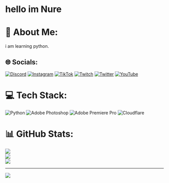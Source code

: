# hello im Nure
# 💫 About Me:
i am learning python.


## 🌐 Socials:
[![Discord](https://img.shields.io/badge/Discord-%237289DA.svg?logo=discord&logoColor=white)](https://discord.gg/rnac) [![Instagram](https://img.shields.io/badge/Instagram-%23E4405F.svg?logo=Instagram&logoColor=white)](https://instagram.com/nurefpsz) [![TikTok](https://img.shields.io/badge/TikTok-%23000000.svg?logo=TikTok&logoColor=white)](https://tiktok.com/@nureistaken) [![Twitch](https://img.shields.io/badge/Twitch-%239146FF.svg?logo=Twitch&logoColor=white)](https://twitch.tv/nure2k) [![Twitter](https://img.shields.io/badge/Twitter-%231DA1F2.svg?logo=Twitter&logoColor=white)](https://twitter.com/@nurefpsz) [![YouTube](https://img.shields.io/badge/YouTube-%23FF0000.svg?logo=YouTube&logoColor=white)](https://youtube.com/c/@nuress) 

# 💻 Tech Stack:
![Python](https://img.shields.io/badge/python-3670A0?style=for-the-badge&logo=python&logoColor=ffdd54) ![Adobe Photoshop](https://img.shields.io/badge/adobephotoshop-%2331A8FF.svg?style=for-the-badge&logo=adobephotoshop&logoColor=white) ![Adobe Premiere Pro](https://img.shields.io/badge/Adobe%20Premiere%20Pro-9999FF.svg?style=for-the-badge&logo=Adobe%20Premiere%20Pro&logoColor=white) ![Cloudflare](https://img.shields.io/badge/Cloudflare-F38020?style=for-the-badge&logo=Cloudflare&logoColor=white)
# 📊 GitHub Stats:
![](https://github-readme-stats.vercel.app/api?username=Nureistaken&theme=dark&hide_border=true&include_all_commits=false&count_private=true)<br/>
![](https://github-readme-streak-stats.herokuapp.com/?user=Nureistaken&theme=dark&hide_border=true)<br/>
![](https://github-readme-stats.vercel.app/api/top-langs/?username=Nureistaken&theme=dark&hide_border=true&include_all_commits=false&count_private=true&layout=compact)

---
[![](https://visitcount.itsvg.in/api?id=Nureistaken&icon=0&color=0)](https://visitcount.itsvg.in)

<!-- Proudly created with GPRM ( https://gprm.itsvg.in ) -->
